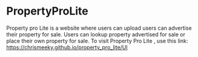 # PropertyProLite
Property pro Lite is a website where users can upload users can advertise their property for sale. Users can lookup property advertised for sale or place their own property for sale.
To visit Property Pro Lite , use this link: https://chrismeeky.github.io/property_pro_lite/UI
